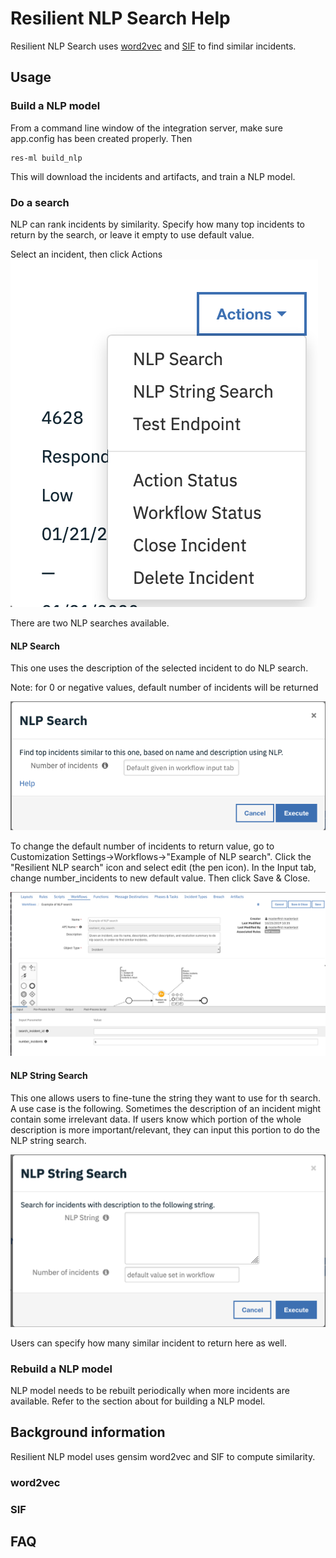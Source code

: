 # Resilient NLP Search Help

Resilient NLP Search uses [word2vec](https://radimrehurek.com/gensim/auto_examples/tutorials/run_word2vec.html#sphx-glr-auto-examples-tutorials-run-word2vec-py|word2vec)
and [SIF](https://openreview.net/pdf?id=SyK00v5xx) to find similar incidents.

## Usage

### Build a NLP model
From a command line window of the integration server, make sure app.config has been
created properly. Then
```
res-ml build_nlp
```
This will download the incidents and artifacts, and train a NLP
model.

### Do a search
NLP can rank incidents by similarity. Specify how many top
incidents to return by the search, or leave it empty to use default
value.

Select an incident, then click Actions
![action](images/NlpSearch.png)

There are two NLP searches available.

#### NLP Search
This one uses the description of the selected incident to do NLP search. 

Note: for 0 or negative values, default number of incidents will be returned

![menu](./images/Menu.png)

To change the default number of incidents to return value, go to
Customization Settings->Workflows->"Example of NLP search". Click
the "Resilient NLP search" icon and select edit (the pen icon). In the
Input tab, change number_incidents to new default value. Then click
Save & Close.

![wf_default](./images/WF_default_value.png)

#### NLP String Search
This one allows users to fine-tune the string they want to use for th search. 
A use case is the following. Sometimes the description of an incident might contain
some irrelevant data. If users know which portion of the whole description is more
important/relevant, they can input this portion to do the NLP string search.

![string search](images/NlpStringsearch.png)

Users can specify how many similar incident to return here as well.

### Rebuild a NLP model
NLP model needs to be rebuilt periodically when more incidents are available.
Refer to the section about for building a NLP model.

## Background information
Resilient NLP model uses gensim word2vec and SIF to compute similarity.
### word2vec

### SIF

## FAQ


